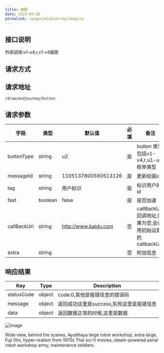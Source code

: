 ```yaml
---
title: 画图
date: 2023-03-20
permalink: /pages/midjourney/imagine
---
```


## 接口说明

  外部调用:u1-u4,r,v1-v4画图

## 请求方式
  
<Badge type="tip" text="POST" />

## 请求地址

`/draw/midjourney/button`

## 请求参数

| 字段           | 类型       | 默认值            | 必填   | 备注    |
| ----------- | ------- | --------------------- | ---- | ---------------------------------------------- |
| buttonType  | string  | u2                    |  是    | button 类型包括v1-v4,r,u1-u4,枚举类型           |
| messageId   | string  | 1105137800560513126   |  是    | 更新绘画id                                     |
| tag         | string  | 用户标识              |   是    | 标识用户的id                                  |
| fast        | boolean | false                 | 是    | 是否加速                                       |
| callBackUrl | string  | http://www.baidu.com  | 否     | callBackUrl,回调地址,如果为空,会调用初始设置的callbackUrl |
| extra          | string     |                   | 否         | 附加信息                                                  |
## 响应结果

| Key | Type | Description |
| --- | --- | --- |
| statusCode | object | code:0,其他是报错信息的错误码 |
| message | object | 返回成功这里是success,失败这里是报错信息 |
| data | object | 返回数据正常的时候,这里是数据 |

![image](https://cdn.midjourney.com/f889911d-77f1-49b5-a299-64715b6d4d60/grid_0.png)

Wide view, behind the scenes, Ayutthaya large robot workshop, extra large, Fuji film, hyper-realism from 1970s Thai sci-fi movies, steam-powered aerial robot workshop army, maintenance soldiers.